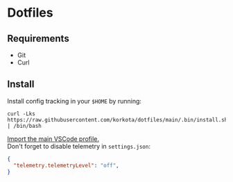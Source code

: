 # Dotfiles

## Requirements

- Git
- Curl

## Install

Install config tracking in your `$HOME` by running:

```shell
curl -Lks https://raw.githubusercontent.com/korkota/dotfiles/main/.bin/install.sh | /bin/bash
```

[Import the main VSCode profile.](https://vscode.dev/profile/github/4cf18a6a5f9bdb4132aff59a5385ab26)\
Don't forget to disable telemetry in `settings.json`:
```json
{
  "telemetry.telemetryLevel": "off",
}
```
